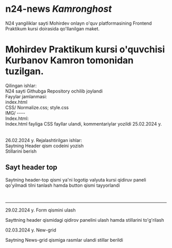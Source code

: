 # n24-news <i>Kamronghost</i>
N24 yangiliklar sayti Mohirdev onlayn o'quv  platformasining Frontend Praktikum kursi doirasida qo'llanilgan maket.



<h1>Mohirdev Praktikum kursi o'quvchisi Kurbanov Kamron tomonidan tuzilgan.</h1>

  Qilingan ishlar: <br>
    N24 sayti Githubga Repository ochilib joylandi<br>
    Fayylar jamlanmasi:<br>
      index.html<br>
      CSS/ Normalize.css; style.css<br>
      IMG/ ----<br>
    Index.html:<br>
      Index.html fayliga CSS fayllar ulandi, kommentariylar yozildi 25.02.2024 y.<br>
<br>
<br>
  26.02.2024 y. Rejalashtirilgan ishlar:<br>
    Saytning Header qism codeini yozish<br>
    Stillarini berish<br>
<h2>Sayt header top</h2>
<p>Saytning header-top qismi ya'ni logotip valyuta kursi qidiruv paneli qo'yilmadi tilni tanlash hamda button qismi tayyorlandi</p>
<br>
<hr>
29.02.2024 y. Form qismini ulash<br>
<p> Sayttning header qismidagi qidirov panelini ulash hamda stillarini to'g'rilash</p>
02.03.2024 y. New-grid<br>
<p>Saytning News-grid qismiga rasmlar ulandi stillar berildi</p>
